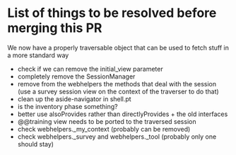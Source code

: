 # List of things to be resolved before merging this PR

We now have a properly traversable object that can be used to fetch stuff in a more standard way

- check if we can remove the initial_view parameter
- completely remove the SessionManager
- remove from the webhelpers the methods that deal with the session (use a survey session view on the context of the traverser to do that)
- clean up the aside-navigator in shell.pt
- is the inventory phase something?
- better use alsoProvides rather than directlyProvides + the old interfaces
- @@training view needs to be ported to the traversed session
- check webhelpers._my_context (probably can be removed)
- check webhelpers._survey and webhelpers._tool (probably only one should stay)
